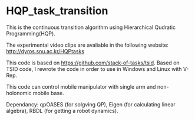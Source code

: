 # HQP_task_transition

This is the continuous transition algorithm using Hierarchical Qudratic Programming(HQP). 

The experimental video clips are avaliable in the following website: http://dyros.snu.ac.kr/HQPtasks

This code is based on https://github.com/stack-of-tasks/tsid. Based on TSID code, I rewrote the code in order to use in Windows and Linux 
with V-Rep.

This code can control mobile manipulator with single arm and non-holonomic mobile base.

Dependancy: qpOASES (for solgving QP), Eigen (for calculating linear algebra), RBDL (for getting a robot dynamics).
